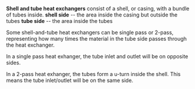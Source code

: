 __Shell and tube heat exchangers__ consist of a shell, or casing, with a bundle of tubes inside.
__shell side__ -- the area inside the casing but outside the tubes
__tube side__ -- the area inside the tubes

Some shell-and-tube heat exchangers can be single pass or 2-pass, representing how many times the material in the tube side passes through the heat exchanger. 

In a single pass heat exhanger, the tube inlet and outlet will be on opposite sides.

In a 2-pass heat exhanger, the tubes form a u-turn inside the shell. This means the tube inlet/outlet will be on the same side.